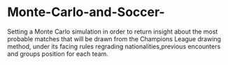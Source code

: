 # Monte-Carlo-and-Soccer-
Setting a Monte Carlo simulation in order to return insight about the most probable matches that will be drawn from the Champions League drawing method, under its facing rules regrading nationalities,previous encounters and groups position for each team.
